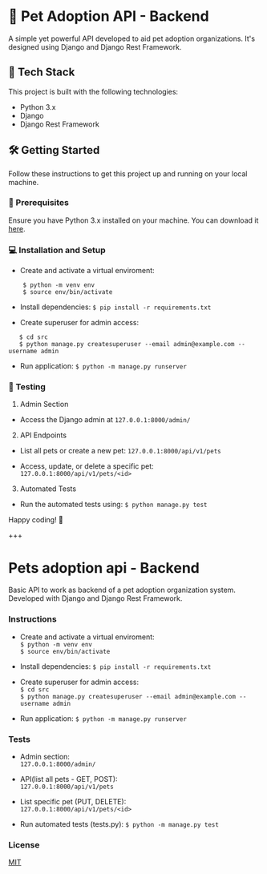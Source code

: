 # 🐾 Pet Adoption API - Backend 

A simple yet powerful API developed to aid pet adoption organizations. It's designed using Django and Django Rest Framework.

## 🧰 Tech Stack

This project is built with the following technologies:

- Python 3.x
- Django
- Django Rest Framework

## 🛠️ Getting Started 

Follow these instructions to get this project up and running on your local machine.

### 🔧 Prerequisites

Ensure you have Python 3.x installed on your machine. You can download it [here](https://www.python.org/downloads/).

### 💻 Installation and Setup

* Create and activate a virtual enviroment:   
```
    $ python -m venv env 
    $ source env/bin/activate
```

* Install dependencies:
`$ pip install -r requirements.txt`   

* Create superuser for admin access:   
```
   $ cd src
   $ python manage.py createsuperuser --email admin@example.com --username admin
```

* Run application:
`$ python -m manage.py runserver`

### 🧪 Testing

1. Admin Section

  * Access the Django admin at `127.0.0.1:8000/admin/`

2. API Endpoints

  * List all pets or create a new pet: `127.0.0.1:8000/api/v1/pets`

  * Access, update, or delete a specific pet: `127.0.0.1:8000/api/v1/pets/<id>`

3. Automated Tests

  * Run the automated tests using:
    `$ python manage.py test`

Happy coding! 🐾


+++
# Pets adoption api - Backend

Basic API to work as backend of a pet adoption organization system.
Developed with Django and Django Rest Framework.

### Instructions

* Create and activate a virtual enviroment:   
`$ python -m venv env`   
`$ source env/bin/activate`   

* Install dependencies:
`$ pip install -r requirements.txt`   

* Create superuser for admin access:   
`$ cd src`   
`$ python manage.py createsuperuser --email admin@example.com --username admin`   

* Run application:
`$ python -m manage.py runserver`   

### Tests   

* Admin section:   
`127.0.0.1:8000/admin/`   

* API(list all pets - GET, POST):   
`127.0.0.1:8000/api/v1/pets`   

* List specific pet (PUT, DELETE):   
`127.0.0.1:8000/api/v1/pets/<id>`   

* Run automated tests (tests.py):
`$ python -m manage.py test`   

### License   
[MIT](https://choosealicense.com/licenses/mit/)
